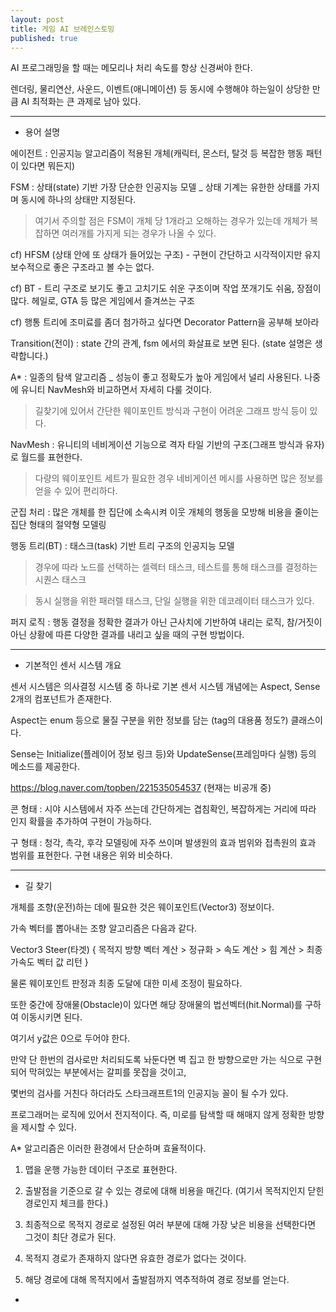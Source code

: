 ```yaml
---
layout: post
title: 게임 AI 브레인스토밍
published: true
---
```


AI 프로그래밍을 할 때는 메모리나 처리 속도를 항상 신경써야 한다.

렌더링, 물리연산, 사운드, 이벤트(애니메이션) 등 동시에 수행해야 하는일이 상당한 만큼 AI 최적화는 큰 과제로 남아 있다.

 - - - 

 - 용어 설명 

에이전트 : 인공지능 알고리즘이 적용된 개체(캐릭터, 몬스터, 탈것 등 복잡한 행동 패턴이 있다면 뭐든지)

FSM : 상태(state) 기반 가장 단순한 인공지능 모델 _ 상태 기계는 유한한 상태를 가지며 동시에 하나의 상태만 지정된다.

 > 여기서 주의할 점은 FSM이 개체 당 1개라고 오해하는 경우가 있는데 개체가 복잡하면 여러개를 가지게 되는 경우가 나올 수 있다.
 
 cf) HFSM (상태 안에 또 상태가 들어있는 구조) - 구현이 간단하고 시각적이지만 유지보수적으로 좋은 구조라고 볼 수는 없다.
 
 cf) BT - 트리 구조로 보기도 좋고 고치기도 쉬운 구조이며 작업 쪼개기도 쉬움, 장점이 많다. 헤일로, GTA 등 많은 게임에서 즐겨쓰는 구조
 
 cf) 행통 트리에 조미료를 좀더 첨가하고 싶다면 Decorator Pattern을 공부해 보아라
 
Transition(전이) : state 간의 관계, fsm 에서의 화살표로 보면 된다. (state 설명은 생략합니다.)

A* : 일종의 탐색 알고리즘 _ 성능이 좋고 정확도가 높아 게임에서 널리 사용된다. 나중에 유니티 NavMesh와 비교하면서 자세히 다룰 것이다.

> 길찾기에 있어서 간단한 웨이포인트 방식과 구현이 어려운 그래프 방식 등이 있다.

NavMesh : 유니티의 네비게이션 기능으로 격자 타일 기반의 구조(그래프 방식과 유자)로 월드를 표현한다. 
 > 다량의 웨이포인트 세트가 필요한 경우 네비게이션 메시를 사용하면 많은 정보를 얻을 수 있어 편리하다.

군집 처리 : 많은 개체를 한 집단에 소속시켜 이웃 개체의 행동을 모방해 비용을 줄이는 집단 형태의 절약형 모델링

행동 트리(BT) : 태스크(task) 기반 트리 구조의 인공지능 모델

> 경우에 따라 노드를 선택하는 셀렉터 태스크, 테스트를 통해 태스크를 결정하는 시퀀스 태스크

> 동시 실행을 위한 패러렐 태스크, 단일 실행을 위한 데코레이터 태스크가 있다.

퍼지 로직 : 행동 결정을 정확한 결과가 아닌 근사치에 기반하여 내리는 로직, 참/거짓이 아닌 상황에 따른 다양한 결과를 내리고 싶을 때의 구현 방법이다.

 - - -
 
 - 기본적인 센서 시스템 개요

센서 시스템은 의사결정 시스템 중 하나로 기본 센서 시스템 개념에는 Aspect, Sense 2개의 컴포넌트가 존재한다.

Aspect는 enum 등으로 물질 구분을 위한 정보를 담는 (tag의 대용품 정도?) 클래스이다.

Sense는 Initialize(플레이어 정보 링크 등)와 UpdateSense(프레임마다 실행) 등의 메소드를 제공한다.

https://blog.naver.com/topben/221535054537 (현재는 비공개 중)

콘 형태 : 시야 시스템에서 자주 쓰는데 간단하게는 겹침확인, 복잡하게는 거리에 따라 인지 확률을 추가하여 구현이 가능하다.

구 형태 : 청각, 촉각, 후각 모델링에 자주 쓰이며 발생원의 효과 범위와 접촉원의 효과 범위를 표현한다. 구현 내용은 위와 비슷하다.

 - - - 
 
 - 길 찾기
 
 개체를 조향(운전)하는 데에 필요한 것은 웨이포인트(Vector3) 정보이다.
 
 가속 벡터를 뽑아내는 조향 알고리즘은 다음과 같다.
 
 Vector3 Steer(타겟) { 목적지 방향 벡터 계산 > 정규화 > 속도 계산 > 힘 계산 > 최종 가속도 벡터 값 리턴 }
 
 물론 웨이포인트 판정과 최종 도달에 대한 미세 조정이 필요하다.
 
 또한 중간에 장애물(Obstacle)이 있다면 해당 장애물의 법선벡터(hit.Normal)를 구하여 이동시키면 된다.
 
 여기서 y값은 0으로 두어야 한다.

 만약 단 한번의 검사로만 처리되도록 놔둔다면 벽 집고 한 방향으로만 가는 식으로 구현되어 막혀있는 부분에서는 갈피를 못잡을 것이고, 
 
 몇번의 검사를 거친다 하더라도 스타크래프트1의 인공지능 꼴이 될 수가 있다.
 
 프로그래머는 로직에 있어서 전지적이다. 즉, 미로를 탐색할 때 해매지 않게 정확한 방향을 제시할 수 있다.
 
 A* 알고리즘은 이러한 환경에서 단순하며 효율적이다.
 
  1. 맵을 운행 가능한 데이터 구조로 표현한다.
  
  2. 출발점을 기준으로 갈 수 있는 경로에 대해 비용을 매긴다. (여기서 목적지인지 닫힌경로인지 체크를 한다.)
  
  3. 최종적으로 목적지 경로로 설정된 여러 부분에 대해 가장 낮은 비용을 선택한다면 그것이 최단 경로가 된다.
  
  4. 목적지 경로가 존재하지 않다면 유효한 경로가 없다는 것이다.
  
  5. 해당 경로에 대해 목적지에서 출발점까지 역추적하여 경로 정보를 얻는다.
 
 
 
 
 - 
